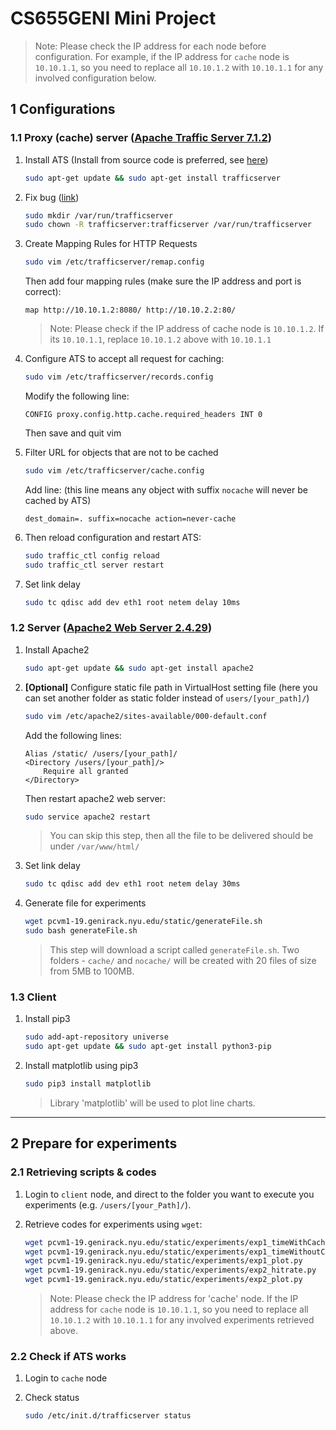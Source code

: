 # CS655GENI Mini Project

> Note: Please check the IP address for each node before configuration. For example, if the IP address for `cache` node is `10.10.1.1`, so you need to replace all `10.10.1.2` with `10.10.1.1` for any involved configuration below.

## 1 Configurations

### 1.1 Proxy (cache) server ([Apache Traffic Server 7.1.2](https://docs.trafficserver.apache.org/en/7.1.x/))

1. Install ATS (Install from source code is preferred, see [here](https://docs.trafficserver.apache.org/en/latest/getting-started/index.en.html#installation))

   ```bash
   sudo apt-get update && sudo apt-get install trafficserver
   ```

2. Fix bug ([link](https://serverfault.com/questions/917583/trafficserver-crashes-after-upgrade-to-ubuntu-bionic-segmentation-fault-address))

   ```bash
   sudo mkdir /var/run/trafficserver
   sudo chown -R trafficserver:trafficserver /var/run/trafficserver
   ```

3. Create Mapping Rules for HTTP Requests

   ```bash
   sudo vim /etc/trafficserver/remap.config
   ```

   Then add four mapping rules (make sure the IP address and port is correct):

   ```
   map http://10.10.1.2:8080/ http://10.10.2.2:80/
   ```

   > Note: Please check if the IP address of cache node is `10.10.1.2`. If its `10.10.1.1`, replace `10.10.1.2` above with `10.10.1.1`

4. Configure ATS to accept all request for caching:

   ```bash
   sudo vim /etc/trafficserver/records.config
   ```

   Modify the following line:

   ```
   CONFIG proxy.config.http.cache.required_headers INT 0
   ```

   Then save and quit vim

5. Filter URL for objects that are not to be cached

   ```bash
   sudo vim /etc/trafficserver/cache.config
   ```

   Add line: (this line means any object with suffix `nocache` will never be cached by ATS)

   ```
   dest_domain=. suffix=nocache action=never-cache
   ```

6. Then reload configuration and restart ATS:

   ```bash
   sudo traffic_ctl config reload
   sudo traffic_ctl server restart
   ```

7. Set link delay

   ```bash
   sudo tc qdisc add dev eth1 root netem delay 10ms
   ```

   

### 1.2 Server ([Apache2 Web Server 2.4.29](https://httpd.apache.org/))

1. Install Apache2

   ```bash
   sudo apt-get update && sudo apt-get install apache2
   ```

2. **[Optional]** Configure static file path in VirtualHost setting file (here you can set another folder as static folder instead of `users/[your_path]/`)

   ```bash
   sudo vim /etc/apache2/sites-available/000-default.conf
   ```

   Add the following lines:

   ```
   Alias /static/ /users/[your_path]/
   <Directory /users/[your_path]/>
       Require all granted
   </Directory>
   ```

   Then restart apache2 web server:

   ```bash
   sudo service apache2 restart
   ```

   > You can skip this step, then all the file to be delivered should be under `/var/www/html/`

3. Set link delay

   ```bash
   sudo tc qdisc add dev eth1 root netem delay 30ms
   ```

4. Generate file for experiments

   ```bash
   wget pcvm1-19.genirack.nyu.edu/static/generateFile.sh
   sudo bash generateFile.sh
   ```

   > This step will download a script called `generateFile.sh`. Two folders - `cache/` and `nocache/` will be created with 20 files of size from 5MB to 100MB.

### 1.3 Client

1. Install pip3

   ```bash
   sudo add-apt-repository universe
   sudo apt-get update && sudo apt-get install python3-pip
   ```

2. Install matplotlib using pip3

   ```bash
   sudo pip3 install matplotlib
   ```

   > Library 'matplotlib' will be used to plot line charts.



---

## 2 Prepare for experiments

### 2.1 Retrieving scripts & codes

1. Login to `client` node, and direct to the folder you want to execute you experiments (e.g. `/users/[your_Path]/`).

2. Retrieve codes for experiments using `wget`:

   ```bash
   wget pcvm1-19.genirack.nyu.edu/static/experiments/exp1_timeWithCache.py
   wget pcvm1-19.genirack.nyu.edu/static/experiments/exp1_timeWithoutCache.py
   wget pcvm1-19.genirack.nyu.edu/static/experiments/exp1_plot.py
   wget pcvm1-19.genirack.nyu.edu/static/experiments/exp2_hitrate.py
   wget pcvm1-19.genirack.nyu.edu/static/experiments/exp2_plot.py
   ```

   > Note: Please check the IP address for 'cache' node. If the IP address for `cache` node is `10.10.1.1`, so you need to replace all `10.10.1.2` with `10.10.1.1` for any involved experiments retrieved above.

### 2.2 Check if ATS works

1. Login to `cache` node

2. Check status

   ```bash
   sudo /etc/init.d/trafficserver status
   ```



